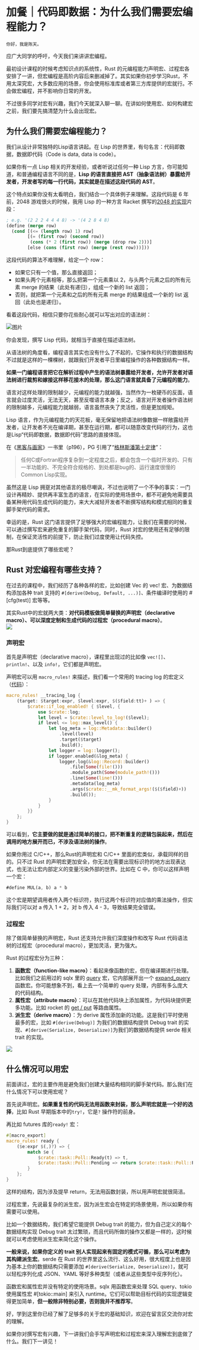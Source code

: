 # 加餐｜代码即数据：为什么我们需要宏编程能力？
    
    你好，我是陈天。

应广大同学的呼吁，今天我们来讲讲宏编程。

最初设计课程的时候考虑知识点的系统性，Rust 的元编程能力声明宏、过程宏各安排了一讲，但宏编程是高阶内容后来删减掉了。其实如果你初步学习Rust，不用太深究宏，大多数应用的场景，你会使用标准库或者第三方库提供的宏就行。不会做宏编程，并不影响你日常的开发。

不过很多同学对宏有兴趣，我们今天就深入聊一聊。在讲如何使用宏、如何构建宏之前，我们要先搞清楚为什么会出现宏。

## 为什么我们需要宏编程能力？

我们从设计非常独特的Lisp语言讲起。在 Lisp 的世界里，有句名言：代码即数据，数据即代码（Code is data, data is code）。

如果你有一点 Lisp 相关的开发经验，或者听说过任何一种 Lisp 方言，你可能知道，和普通编程语言不同的是，**Lisp 的语言直接把 AST（抽象语法树）暴露给开发者，开发者写的每一行代码，其实就是在描述这段代码的 AST**。

这个特点如果你没有太看明白，我们结合一个具体例子来理解。这段代码是 6 年前，2048 游戏很火的时候，我用 Lisp 的一种方言 Racket 撰写的[2048 的实现](https://github.com/tyrchen/racket-book/blob/master/code/my-2048.rkt)片段：

```lisp
; e.g. '(2 2 2 4 4 4 8) -> '(4 2 8 4 8)
(define (merge row)
  (cond [(<= (length row) 1) row]
        [(= (first row) (second row))
         (cons (* 2 (first row)) (merge (drop row 2)))]
        [else (cons (first row) (merge (rest row)))]))

```

这段代码的算法不难理解，给定一个 row：

*   如果它只有一个值，那么直接返回；
*   如果头两个元素相等，那么把第一个元素乘以 2，与头两个元素之后的所有元素 merge 的结果（此处有递归），组成一个新的 list 返回；
*   否则，就把第一个元素和之后的所有元素 merge 的结果组成一个新的 list 返回（此处也是递归）。

看着这段代码，相信只要你花些耐心就可以写出对应的语法树：

![图片](https://static001.geekbang.org/resource/image/6e/aa/6efea8de02ff09942e4c2f54330166aa.png?wh=1191x939)

你会发现，撰写 Lisp 代码，就相当于直接在描述语法树。

从语法树的角度看，编程语言其实也没有什么了不起的，它操作和执行的数据结构不过就是这样的一棵棵树，就跟我们开发者平日里编程操作的各种数据结构一样。

**如果一门编程语言把它在解析过程中产生的语法树暴露给开发者，允许开发者对语法树进行裁剪和嫁接这样移花接木的处理，那么这门语言就具备了元编程的能力**。

语言对这样处理的限制越少，元编程的能力就越强，当然作为一枚硬币的反面，语言就会过度灵活，无法无天，甚至反噬语言本身；反之，语言对开发者操作语法树的限制越多，元编程能力就越弱，语言虽然丧失了灵活性，但是更加规矩。

Lisp 语言，作为元编程能力的天花板，毫无保留地把语法树像数据一样敞露给开发者，让开发者不光在编译期，甚至在运行期，都可以随意改变代码的行为，这也是Lisp“代码即数据，数据即代码”思路的直接体现。

在《[黑客与画家](https://book.douban.com/subject/6021440/)》一书里（p196），PG 引用了“[格林斯潘第十定律](https://en.wikipedia.org/wiki/Greenspun%27s_tenth_rule)”：

> 任何C或Fortran程序复杂到一定程度之后，都会包含一个临时开发的、只有一半功能的、不完全符合规格的、到处都是bug的、运行速度很慢的Common Lisp实现。

虽然这是 Lisp 拥趸对其他语言的极尽嘲讽，不过也说明了一个不争的事实：一门设计再精妙、提供再丰富生态的语言，在实际的使用场景中，都不可避免地需要具备某种用代码生成代码的能力，来大大减轻开发者不断撰写结构和模式相同的重复脚手架代码的需求。

幸运的是，Rust 这门语言提供了足够强大的宏编程能力，让我们在需要的时候，可以通过撰写宏来避免重复的脚手架代码，同时，Rust 对宏的使用还有足够的限制，在保证灵活性的前提下，防止我们过度使用让代码失控。

那Rust到底提供了哪些宏呢？

## Rust 对宏编程有哪些支持？

在过去的课程中，我们经历了各种各样的宏，比如创建 Vec<T> 的 vec! 宏、为数据结构添加各种 trait 支持的 `#[derive(Debug, Default, ...)]`、条件编译时使用的 #\[cfg(test)\] 宏等等。

其实Rust中的宏就两大类：**对代码模板做简单替换的声明宏（declarative macro）、可以深度定制和生成代码的过程宏（procedural macro）**。  
![](https://static001.geekbang.org/resource/image/28/46/282416a7cfe83092d9c959602667ea46.jpg?wh=2312x1379)

### 声明宏

首先是声明宏（declarative macro），课程里出现过的比如像 `vec![]`、`println!`、以及 `info!`，它们都是声明宏。

声明宏可以用 `macro_rules!` 来描述，我们看一个常用的 tracing log 的宏定义（[代码](https://docs.rs/tracing/latest/src/tracing/macros.rs.html#2288-2311)）：

```rust
macro_rules! __tracing_log {
    (target: $target:expr, $level:expr, $($field:tt)+ ) => {
        $crate::if_log_enabled! { $level, {
            use $crate::log;
            let level = $crate::level_to_log!($level);
            if level <= log::max_level() {
                let log_meta = log::Metadata::builder()
                    .level(level)
                    .target($target)
                    .build();
                let logger = log::logger();
                if logger.enabled(&log_meta) {
                    logger.log(&log::Record::builder()
                        .file(Some(file!()))
                        .module_path(Some(module_path!()))
                        .line(Some(line!()))
                        .metadata(log_meta)
                        .args($crate::__mk_format_args!($($field)+))
                        .build());
                }
            }
        }}
    };
}

```

可以看到，**它主要做的就是通过简单的接口，把不断重复的逻辑包装起来，然后在调用的地方展开而已，不涉及语法树的操作**。

如果你用过 C/C++，那么Rust的声明宏和 C/C++ 里面的宏类似，承载同样的目的。只不过 Rust 的声明宏更加安全，你无法在需要出现标识符的地方出现表达式，也无法让宏内部定义的变量污染外部的世界。比如在 C 中，你可以这样声明一个宏：

```rust
#define MUL(a, b) a * b

```

这个宏是期望调用者传入两个标识符，执行这两个标识符对应值的乘法操作，但实际我们可以对 a 传入 1 + 2，对 b 传入 4 - 3，导致结果完全错误。

### 过程宏

除了做简单替换的声明宏，Rust 还支持允许我们深度操作和改写 Rust 代码语法树的过程宏（procedural macro），更加灵活，更为强大。

Rust 的过程宏分为三种：

1.  **函数宏（function-like macro）**：看起来像函数的宏，但在编译期进行处理。比如我们之前用过的 sqlx 里的 [query](https://docs.rs/sqlx/0.5.10/src/sqlx/macros.rs.html#302-318) 宏，它内部展开出一个 [expand\_query](https://github.com/launchbadge/sqlx/blob/335eed45455daf5b65b9e36d44d7f4343ba421e6/sqlx-macros/src/lib.rs#L27-L42) 函数宏。你可能想象不到，看上去一个简单的 query 处理，内部有多么庞大的代码结构。
2.  **属性宏（attribute macro）**：可以在其他代码块上添加属性，为代码块提供更多功能。比如 rocket 的 [get / put](https://docs.rs/rocket_codegen/0.4.10/src/rocket_codegen/lib.rs.html#329) 等路由属性。
3.  **派生宏（derive macro）**：为 derive 属性添加新的功能。这是我们平时使用最多的宏，比如 `#[derive(Debug)]` 为我们的数据结构提供 Debug trait 的实现、`#[derive(Serialize, Deserialize)]`为我们的数据结构提供 serde 相关 trait 的实现。

![](https://static001.geekbang.org/resource/image/89/4e/89d8fafa46e80a6d4596yy0bf008f94e.jpg?wh=2312x1379)

## 什么情况可以用宏

前面讲过，宏的主要作用是避免我们创建大量结构相同的脚手架代码。那么我们在什么情况下可以使用宏呢？

首先说声明宏。**如果重复性的代码无法用函数来封装，那么声明宏就是一个好的选择**，比如 Rust 早期版本中的`try!`，它是`?` 操作符的前身。

再比如 futures 库的`ready!` 宏：

```rust
#[macro_export]
macro_rules! ready {
    ($e:expr $(,)?) => {
        match $e {
            $crate::task::Poll::Ready(t) => t,
            $crate::task::Poll::Pending => return $crate::task::Poll::Pending,
        }
    };
}

```

这样的结构，因为涉及提早 return，无法用函数封装，所以用声明宏就很简洁。

过程宏里，先说最复杂的派生宏，因为派生宏会在特定的场景使用，所以如果你有需要可以使用。

比如一个数据结构，我们希望它能提供 Debug trait 的能力，但为自己定义的每个数据结构实现 Debug trait 太过繁琐，而且代码所做的操作又都是一样的，这时候就可以考虑使用派生宏来简化这个操作。

**一般来说，如果你定义的 trait 别人实现起来有固定的模式可循，那么可以考虑为其构建派生宏**。serde 在 Rust 的世界里这么流行、这么好用，很大程度上也是因为基本上你的数据结构只需要添加 `#[derive(Serialize, Deserialize)]`，就可以轻松序列化成 JSON、YAML 等好多种类型（或者从这些类型中反序列化）。

函数宏和属性宏并没有特定的使用场景。sqlx 用函数宏来处理 SQL query、tokio 使用属性宏 #\[tokio::main\] 来引入 runtime。它们可以帮助目标代码的实现逻辑变得更加简单，**但一般除非特别必要，否则我并不推荐写**。

好，学到这里你已经了解了足够多的关于宏的基础知识，欢迎在留言区交流你对宏的理解。

如果你对撰写宏有兴趣，下一讲我们会手写声明宏和过程宏来深入理解宏到底做了什么。我们下一讲见！
    